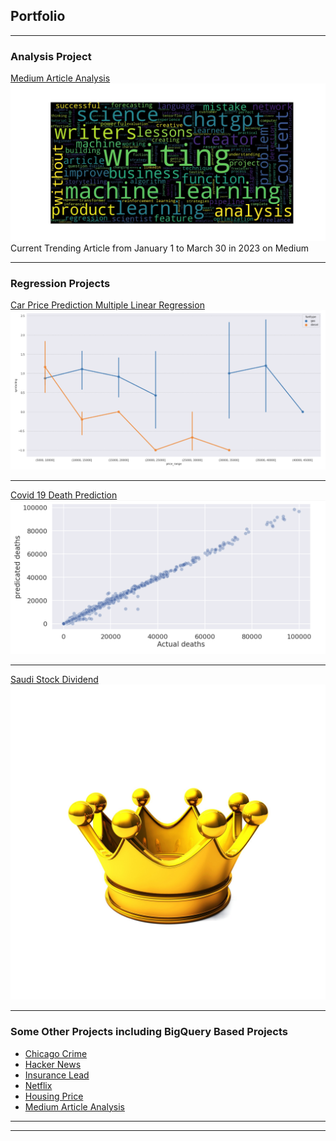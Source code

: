 ## Portfolio


---
### Analysis Project

[Medium Article Analysis](https://github.com/deepaksethionly/Analysis_project/blob/main/medium-article-analysis.ipynb)
<img src="images/answer3.1.jpg?raw=true"/>Current Trending Article from January 1 to March 30 in 2023 on Medium

---

### Regression Projects

[ Car Price Prediction Multiple Linear Regression](https://github.com/deepaksethionly/Regression_projects/blob/Regression-projects/car-price-prediction.ipynb)
<img src="images/car price .jpg?raw=true"/>

---
[Covid 19 Death Prediction](https://github.com/deepaksethionly/Prediction_projects/blob/main/covid-death-prediction%20(1).ipynb)
<img src="images/covid 19 dealth prediction.jpg?raw=true"/>

---
[Saudi Stock Dividend](https://github.com/deepaksethionly/Prediction_projects/blob/main/saudi-stock-dividends-analysis.ipynb)
<img src="images/saudi stock.jpg?raw=true"/>

---

### Some Other Projects including BigQuery Based Projects

- [Chicago Crime](https://github.com/deepaksethionly/biquery_sql_python_datascience/blob/main/chicago-crime-bigquerysql.ipynb)
- [Hacker News](https://github.com/deepaksethionly/biquery_sql_python_datascience/blob/main/hacker-news-bigquery.ipynb)
- [Insurance Lead](https://github.com/deepaksethionly/classification/blob/main/insurance-lead-prediction.ipynb)
- [Netflix](https://github.com/deepaksethionly/Analysis_project/blob/main/netflix-analysis.ipynb)
- [Housing Price](https://github.com/deepaksethionly/Regression_projects/blob/Regression-projects/housing-price-advanced-regression-train-data.ipynb)
- [Medium Article Analysis](https://github.com/deepaksethionly/Analysis_project/blob/main/medium-article-analysis.ipynb)


---





---
